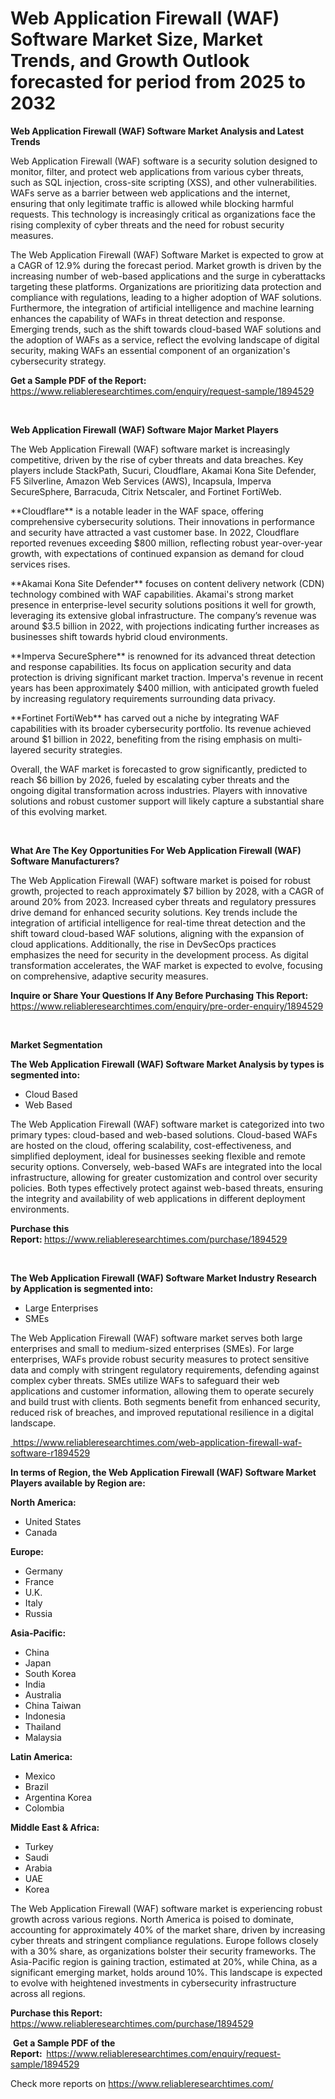 <p><h1>Web Application Firewall (WAF) Software Market Size, Market Trends, and Growth Outlook forecasted for period from 2025 to 2032</h1></p><p><strong>Web Application Firewall (WAF) Software Market Analysis and Latest Trends</strong></p>
<p><p>Web Application Firewall (WAF) software is a security solution designed to monitor, filter, and protect web applications from various cyber threats, such as SQL injection, cross-site scripting (XSS), and other vulnerabilities. WAFs serve as a barrier between web applications and the internet, ensuring that only legitimate traffic is allowed while blocking harmful requests. This technology is increasingly critical as organizations face the rising complexity of cyber threats and the need for robust security measures.</p><p>The Web Application Firewall (WAF) Software Market is expected to grow at a CAGR of 12.9% during the forecast period. Market growth is driven by the increasing number of web-based applications and the surge in cyberattacks targeting these platforms. Organizations are prioritizing data protection and compliance with regulations, leading to a higher adoption of WAF solutions. Furthermore, the integration of artificial intelligence and machine learning enhances the capability of WAFs in threat detection and response. Emerging trends, such as the shift towards cloud-based WAF solutions and the adoption of WAFs as a service, reflect the evolving landscape of digital security, making WAFs an essential component of an organization's cybersecurity strategy.</p></p>
<p><strong>Get a Sample PDF of the Report:&nbsp;</strong> <a href="https://www.reliableresearchtimes.com/enquiry/request-sample/1894529?utm_campaign=3522&utm_medium=2&utm_source=Github&utm_content=ia&utm_term=28032025&utm_id=web-application-firewall-waf-software">https://www.reliableresearchtimes.com/enquiry/request-sample/1894529</a></p>
<p>&nbsp;</p>
<p><strong>Web Application Firewall (WAF) Software Major Market Players</strong></p>
<p><p>The Web Application Firewall (WAF) software market is increasingly competitive, driven by the rise of cyber threats and data breaches. Key players include StackPath, Sucuri, Cloudflare, Akamai Kona Site Defender, F5 Silverline, Amazon Web Services (AWS), Incapsula, Imperva SecureSphere, Barracuda, Citrix Netscaler, and Fortinet FortiWeb.</p><p>**Cloudflare** is a notable leader in the WAF space, offering comprehensive cybersecurity solutions. Their innovations in performance and security have attracted a vast customer base. In 2022, Cloudflare reported revenues exceeding $800 million, reflecting robust year-over-year growth, with expectations of continued expansion as demand for cloud services rises.</p><p>**Akamai Kona Site Defender** focuses on content delivery network (CDN) technology combined with WAF capabilities. Akamai's strong market presence in enterprise-level security solutions positions it well for growth, leveraging its extensive global infrastructure. The company’s revenue was around $3.5 billion in 2022, with projections indicating further increases as businesses shift towards hybrid cloud environments.</p><p>**Imperva SecureSphere** is renowned for its advanced threat detection and response capabilities. Its focus on application security and data protection is driving significant market traction. Imperva's revenue in recent years has been approximately $400 million, with anticipated growth fueled by increasing regulatory requirements surrounding data privacy.</p><p>**Fortinet FortiWeb** has carved out a niche by integrating WAF capabilities with its broader cybersecurity portfolio. Its revenue achieved around $1 billion in 2022, benefiting from the rising emphasis on multi-layered security strategies.</p><p>Overall, the WAF market is forecasted to grow significantly, predicted to reach $6 billion by 2026, fueled by escalating cyber threats and the ongoing digital transformation across industries. Players with innovative solutions and robust customer support will likely capture a substantial share of this evolving market.</p></p>
<p>&nbsp;</p>
<p><strong>What Are The Key Opportunities For Web Application Firewall (WAF) Software Manufacturers?</strong></p>
<p><p>The Web Application Firewall (WAF) software market is poised for robust growth, projected to reach approximately $7 billion by 2028, with a CAGR of around 20% from 2023. Increased cyber threats and regulatory pressures drive demand for enhanced security solutions. Key trends include the integration of artificial intelligence for real-time threat detection and the shift toward cloud-based WAF solutions, aligning with the expansion of cloud applications. Additionally, the rise in DevSecOps practices emphasizes the need for security in the development process. As digital transformation accelerates, the WAF market is expected to evolve, focusing on comprehensive, adaptive security measures.</p></p>
<p><strong>Inquire or Share Your Questions If Any Before Purchasing This Report:</strong> <a href="https://www.reliableresearchtimes.com/enquiry/pre-order-enquiry/1894529?utm_campaign=3522&utm_medium=2&utm_source=Github&utm_content=ia&utm_term=28032025&utm_id=web-application-firewall-waf-software">https://www.reliableresearchtimes.com/enquiry/pre-order-enquiry/1894529</a></p>
<p>&nbsp;</p>
<p><strong>Market Segmentation</strong></p>
<p><strong>The Web Application Firewall (WAF) Software Market Analysis by types is segmented into:</strong></p>
<p><ul><li>Cloud Based</li><li>Web Based</li></ul></p>
<p><p>The Web Application Firewall (WAF) software market is categorized into two primary types: cloud-based and web-based solutions. Cloud-based WAFs are hosted on the cloud, offering scalability, cost-effectiveness, and simplified deployment, ideal for businesses seeking flexible and remote security options. Conversely, web-based WAFs are integrated into the local infrastructure, allowing for greater customization and control over security policies. Both types effectively protect against web-based threats, ensuring the integrity and availability of web applications in different deployment environments.</p></p>
<p><strong>Purchase this Report:&nbsp;</strong><a href="https://www.reliableresearchtimes.com/purchase/1894529?utm_campaign=3522&utm_medium=2&utm_source=Github&utm_content=ia&utm_term=28032025&utm_id=web-application-firewall-waf-software">https://www.reliableresearchtimes.com/purchase/1894529</a></p>
<p>&nbsp;</p>
<p><strong>The Web Application Firewall (WAF) Software Market Industry Research by Application is segmented into:</strong></p>
<p><ul><li>Large Enterprises</li><li>SMEs</li></ul></p>
<p><p>The Web Application Firewall (WAF) software market serves both large enterprises and small to medium-sized enterprises (SMEs). For large enterprises, WAFs provide robust security measures to protect sensitive data and comply with stringent regulatory requirements, defending against complex cyber threats. SMEs utilize WAFs to safeguard their web applications and customer information, allowing them to operate securely and build trust with clients. Both segments benefit from enhanced security, reduced risk of breaches, and improved reputational resilience in a digital landscape.</p></p>
<p><a href="https://www.reliableresearchtimes.com/web-application-firewall-waf-software-r1894529?utm_campaign=3522&utm_medium=2&utm_source=Github&utm_content=ia&utm_term=28032025&utm_id=web-application-firewall-waf-software">&nbsp;https://www.reliableresearchtimes.com/web-application-firewall-waf-software-r1894529</a></p>
<p><strong>In terms of Region, the Web Application Firewall (WAF) Software Market Players available by Region are:</strong></p>
<p>
    <p> <strong> North America: </strong>
        <ul>
            <li>United States</li>
            <li>Canada</li>
        </ul>
        </p> 
    <p> <strong> Europe: </strong>
        <ul>
            <li>Germany</li>
            <li>France</li>
            <li>U.K.</li>
            <li>Italy</li>
            <li>Russia</li>
        </ul>
        </p> 
    <p> <strong> Asia-Pacific: </strong>
        <ul>
            <li>China</li>
            <li>Japan</li>
            <li>South Korea</li>
            <li>India</li>
            <li>Australia</li>
            <li>China Taiwan</li>
            <li>Indonesia</li>
            <li>Thailand</li>
            <li>Malaysia</li>
        </ul>
        </p> 
    <p> <strong> Latin America: </strong>
        <ul>
            <li>Mexico</li>
            <li>Brazil</li>
            <li>Argentina Korea</li>
            <li>Colombia</li>
        </ul>
        </p> 
    <p> <strong> Middle East & Africa: </strong>
        <ul>
            <li>Turkey</li>
            <li>Saudi</li>
            <li>Arabia</li>
            <li>UAE</li>
            <li>Korea</li>
        </ul>
    </p>
    </p>
<p><p>The Web Application Firewall (WAF) software market is experiencing robust growth across various regions. North America is poised to dominate, accounting for approximately 40% of the market share, driven by increasing cyber threats and stringent compliance regulations. Europe follows closely with a 30% share, as organizations bolster their security frameworks. The Asia-Pacific region is gaining traction, estimated at 20%, while China, as a significant emerging market, holds around 10%. This landscape is expected to evolve with heightened investments in cybersecurity infrastructure across all regions.</p></p>
<p><strong>Purchase this Report: </strong><a href="https://www.reliableresearchtimes.com/purchase/1894529?utm_campaign=3522&utm_medium=2&utm_source=Github&utm_content=ia&utm_term=28032025&utm_id=web-application-firewall-waf-software">https://www.reliableresearchtimes.com/purchase/1894529</a></p>
<p>&nbsp;<strong>Get a Sample PDF of the Report:&nbsp;&nbsp;</strong><a href="https://www.reliableresearchtimes.com/enquiry/request-sample/1894529?utm_campaign=3522&utm_medium=2&utm_source=Github&utm_content=ia&utm_term=28032025&utm_id=web-application-firewall-waf-software">https://www.reliableresearchtimes.com/enquiry/request-sample/1894529</a></p>
<p><strong></strong></p>
<p>Check more reports on <a href="https://www.reliableresearchtimes.com/?utm_campaign=3522&utm_medium=2&utm_source=Github&utm_content=ia&utm_term=28032025&utm_id=web-application-firewall-waf-software">https://www.reliableresearchtimes.com/</a></p>